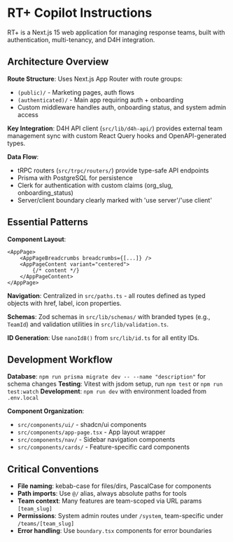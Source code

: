# RT+ Copilot Instructions

RT+ is a Next.js 15 web application for managing response teams, built with authentication, multi-tenancy, and D4H integration.

## Architecture Overview

**Route Structure**: Uses Next.js App Router with route groups:
- `(public)/` - Marketing pages, auth flows
- `(authenticated)/` - Main app requiring auth + onboarding
- Custom middleware handles auth, onboarding status, and system admin access

**Key Integration**: D4H API client (`src/lib/d4h-api/`) provides external team management sync with custom React Query hooks and OpenAPI-generated types.

**Data Flow**: 
- tRPC routers (`src/trpc/routers/`) provide type-safe API endpoints
- Prisma with PostgreSQL for persistence
- Clerk for authentication with custom claims (org_slug, onboarding_status)
- Server/client boundary clearly marked with 'use server'/'use client'

## Essential Patterns

**Component Layout**:
```tsx
<AppPage>
    <AppPageBreadcrumbs breadcrumbs={[...]} />
    <AppPageContent variant="centered">
        {/* content */}
    </AppPageContent>
</AppPage>
```

**Navigation**: Centralized in `src/paths.ts` - all routes defined as typed objects with href, label, icon properties.

**Schemas**: Zod schemas in `src/lib/schemas/` with branded types (e.g., `TeamId`) and validation utilities in `src/lib/validation.ts`.

**ID Generation**: Use `nanoId8()` from `src/lib/id.ts` for all entity IDs.

## Development Workflow

**Database**: `npm run prisma migrate dev -- --name "description"` for schema changes
**Testing**: Vitest with jsdom setup, run `npm test` or `npm run test:watch`
**Development**: `npm run dev` with environment loaded from `.env.local`

**Component Organization**:
- `src/components/ui/` - shadcn/ui components
- `src/components/app-page.tsx` - App layout wrapper
- `src/components/nav/` - Sidebar navigation components
- `src/components/cards/` - Feature-specific card components

## Critical Conventions

- **File naming**: kebab-case for files/dirs, PascalCase for components
- **Path imports**: Use `@/` alias, always absolute paths for tools
- **Team context**: Many features are team-scoped via URL params `[team_slug]`
- **Permissions**: System admin routes under `/system`, team-specific under `/teams/[team_slug]`
- **Error handling**: Use `boundary.tsx` components for error boundaries